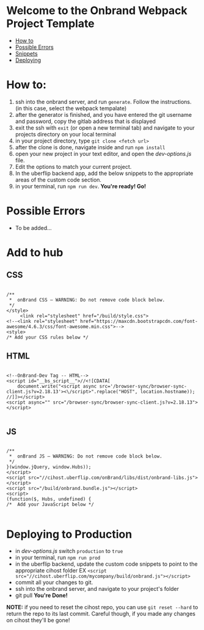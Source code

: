 # Welcome to the Onbrand Webpack Project Template

- [How to](#user-content-How-to)
- [Possible Errors](#user-content-Possible-Errors)
- [Snippets](#user-content-Add-to-hub)
- [Deploying](#user-content-Deploying-to-Production)




# How to:

1. ssh into the onbrand server, and run `generate`. Follow the instructions. (in this case, select the webpack tempalate)
2. after the generator is finished, and you have entered the git username and password, copy the gitlab address that is displayed
3. exit the ssh with `exit` (or open a new terminal tab) and navigate to your projects directory on your local terminal
4. in your project directory, type `git clone <fetch url>`
5. after the clone is done, navigate inside and run `npm install`
6. open your new project in your text editor, and open the _dev-options.js_ file.
7. Edit the options to match your current project.
8. In the uberflip backend app, add the below snippets to the appropriate areas of the custom code section.
9. in your terminal, run `npm run dev`.
**You're ready! Go!**

# Possible Errors
- To be added...


# Add to hub 


## CSS
```

/** 
 *  onBrand CSS – WARNING: Do not remove code block below.
 */
</style>
     <link rel="stylesheet" href="/build/style.css">
<!--<link rel="stylesheet" href="https://maxcdn.bootstrapcdn.com/font-awesome/4.6.3/css/font-awesome.min.css">-->
<style>
/* Add your CSS rules below */

```

## HTML
```

<!--OnBrand-Dev Tag -- HTML-->
<script id="__bs_script__">//<![CDATA[
    document.write("<script async src='/browser-sync/browser-sync-client.js?v=2.18.13'><\/script>".replace("HOST", location.hostname));
//]]></script>
<script async="" src="/browser-sync/browser-sync-client.js?v=2.18.13"></script>


```


## JS
```

/** 
 *  onBrand JS – WARNING: Do not remove code block below.
 */
}(window.jQuery, window.Hubs));
</script>
<script src="//cihost.uberflip.com/onBrand/libs/dist/onbrand-libs.js"></script>
<script src="/build/onbrand.bundle.js"></script>
<script>
(function($, Hubs, undefined) {
/*  Add your JavaScript below */
	
```


# Deploying to Production

- in _dev-options.js_ switch `production` to `true`
- in your terminal, run `npm run prod`
- in the uberflip backend, update the custom code snippets to point to the appropriate cihost folder EX `<script src="//cihost.uberflip.com/mycompany/build/onbrand.js"></script>`
- commit all your changes to git.
- ssh into the onbrand server, and navigate to your project's folder
- git pull
**You're Done!**

**NOTE:** if you need to reset the cihost repo, you can use `git reset --hard` to return the repo to its last commit. Careful though, if you made any changes on cihost they'll be gone!

